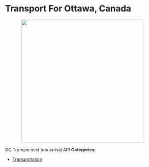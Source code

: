 # Transport For Ottawa, Canada

<p align="center">
    <img width="400" src="https://raw.githubusercontent.com/awesome-apis/awesome-apis/apis/transport-for-ottawa-canada/logo_256x256.png" />
</p>


OC Transpo next bus arrival API
**Categories**:

- [Transportation](https://github/awesome-apis/awesome-apis#transportation)



